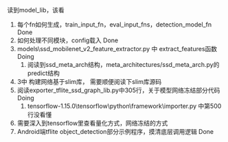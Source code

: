 读到model_lib，该看
1. 每个fn如何生成，train_input_fn，eval_input_fns，detection_model_fn  Done
2. 如何处理不同模块，config载入   Done
3. models\ssd_mobilenet_v2_feature_extractor.py 中 extract_features函数 Doing
   1. 阅读到ssd_meta_arch结构，meta_architectures/ssd_meta_arch.py的predict结构
4. 3中 构建网络基于slim库， 需要顺便阅读下slim库源码
5. 阅读exporter_tflite_ssd_graph_lib.py中305行，关于模型网络冻结部分代码 Doing
   1. tensorflow-1.15.0\tensorflow\python\framework\importer.py 中第500行没看懂
6. 需要深入到tensorflow里查看量化方式，网络冻结的方式
7. Android端tflite object_detection部分示例程序，摸清底层调用逻辑 Done
